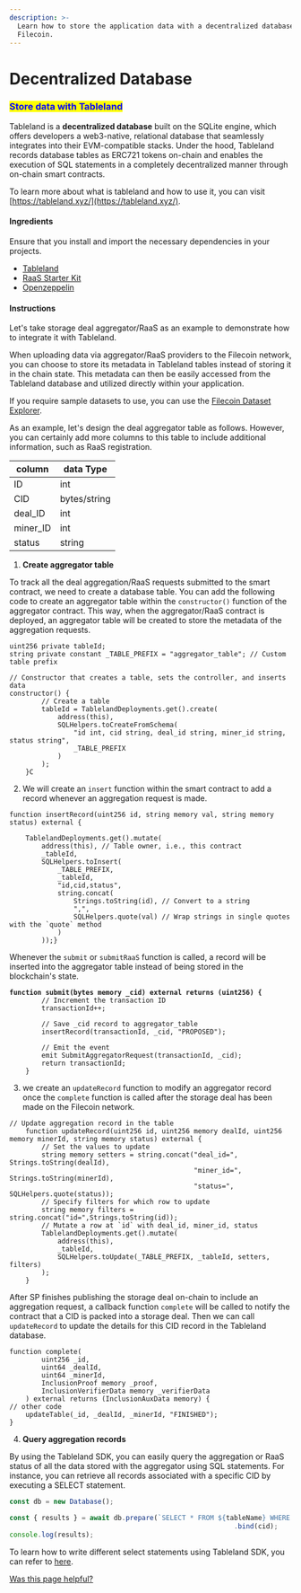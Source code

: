 ```yaml
---
description: >-
  Learn how to store the application data with a decentralized database on
  Filecoin.
---
```


# Decentralized Database

### <mark style="color:blue;">Store data with Tableland</mark>

Tableland is a **decentralized database** built on the SQLite engine, which offers developers a web3-native, relational database that seamlessly integrates into their EVM-compatible stacks. Under the hood, Tableland records database tables as ERC721 tokens on-chain and enables the execution of SQL statements in a completely decentralized manner through on-chain smart contracts.

To learn more about what is tableland and how to use it, you can visit [https://tableland.xyz/](https://tableland.xyz/).

#### **Ingredients**

Ensure that you install and import the necessary dependencies in your projects.

* [Tableland](https://tableland.xyz/)
* [RaaS Starter Kit](https://github.com/filecoin-project/raas-starter-kit)
* [Openzeppelin](https://docs.openzeppelin.com/contracts/5.x/)

#### **Instructions**

Let's take storage deal aggregator/RaaS as an example to demonstrate how to integrate it with Tableland.

When uploading data via aggregator/RaaS providers to the Filecoin network, you can choose to store its metadata in Tableland tables instead of storing it in the chain state. This metadata can then be easily accessed from the Tableland database and utilized directly within your application.

If you require sample datasets to use, you can use the [Filecoin Dataset Explorer](https://dataset-explorer.vercel.app/).

As an example, let's design the deal aggregator table as follows. However, you can certainly add more columns to this table to include additional information, such as RaaS registration.

| column    | data Type    |
| --------- | ------------ |
| ID        | int          |
| CID       | bytes/string |
| deal\_ID  | int          |
| miner\_ID | int          |
| status    | string       |

1. **Create aggregator table**

To track all the deal aggregation/RaaS requests submitted to the smart contract, we need to create a database table. You can add the following code to create an aggregator table within the `constructor()` function of the aggregator contract. This way, when the aggregator/RaaS contract is deployed, an aggregator table will be created to store the metadata of the aggregation requests.

```solidity
uint256 private tableId;
string private constant _TABLE_PREFIX = "aggregator_table"; // Custom table prefix

// Constructor that creates a table, sets the controller, and inserts data
constructor() {
        // Create a table
        tableId = TablelandDeployments.get().create(
            address(this),
            SQLHelpers.toCreateFromSchema(
                "id int, cid string, deal_id string, miner_id string, status string",
                _TABLE_PREFIX
            )
        );
    }C
```

2. We will create an `insert` function within the smart contract to add a record whenever an aggregation request is made.

```solidity
function insertRecord(uint256 id, string memory val, string memory status) external {
 
    TablelandDeployments.get().mutate(
        address(this), // Table owner, i.e., this contract
        _tableId,
        SQLHelpers.toInsert(
            _TABLE_PREFIX,
            _tableId,
            "id,cid,status",
            string.concat(
                Strings.toString(id), // Convert to a string
                ",",
                SQLHelpers.quote(val) // Wrap strings in single quotes with the `quote` method
            )
        ));}
```

Whenever the `submit` or `submitRaaS` function is called, a record will be inserted into the aggregator table instead of being stored in the blockchain's state.

<pre class="language-solidity"><code class="lang-solidity"><strong>function submit(bytes memory _cid) external returns (uint256) {
</strong>        // Increment the transaction ID
        transactionId++;

        // Save _cid record to aggregator_table
        insertRecord(transactionId, _cid, "PROPOSED");

        // Emit the event
        emit SubmitAggregatorRequest(transactionId, _cid);
        return transactionId;
    }
</code></pre>

3. we create an `updateRecord` function to modify an aggregator record once the `complete` function is called after the storage deal has been made on the Filecoin network.

```solidity
// Update aggregation record in the table
    function updateRecord(uint256 id, uint256 memory dealId, uint256 memory minerId, string memory status) external {
        // Set the values to update
        string memory setters = string.concat("deal_id=", Strings.toString(dealId),
                                              "miner_id=", Strings.toString(minerId),
                                              "status=", SQLHelpers.quote(status));
        // Specify filters for which row to update
        string memory filters = string.concat("id=",Strings.toString(id));
        // Mutate a row at `id` with deal_id, miner_id, status
        TablelandDeployments.get().mutate(
            address(this),
            _tableId,
            SQLHelpers.toUpdate(_TABLE_PREFIX, _tableId, setters, filters)
        );
    }
```

After SP finishes publishing the storage deal on-chain to include an aggregation request, a callback function `complete` will be called to notify the contract that a CID is packed into a storage deal. Then we can call `updateRecord` to update the details for this CID record in the Tableland database.

```solidity
function complete(
        uint256 _id,
        uint64 _dealId,
        uint64 _minerId,
        InclusionProof memory _proof,
        InclusionVerifierData memory _verifierData
    ) external returns (InclusionAuxData memory) {
// other code
	updateTable(_id, _dealId, _minerId, "FINISHED");
}
```

4. **Query aggregation records**&#x20;

By using the Tableland SDK, you can easily query the aggregation or RaaS status of all the data stored with the aggregator using SQL statements. For instance, you can retrieve all records associated with a specific CID by executing a SELECT statement.

```jsx
const db = new Database();

const { results } = await db.prepare(`SELECT * FROM ${tableName} WHERE cid = ?`)
														.bind(cid);
console.log(results);
```

To learn how to write different select statements using Tableland SDK, you can refer to [here](https://docs.tableland.xyz/sdk/database/prepared-statements).



[Was this page helpful?](https://airtable.com/apppq4inOe4gmSSlk/pagoZHC2i1iqgphgl/form?prefill\_Page+URL=https://docs.filecoin.io/builder-cookbook/dapps/decentralized-database)
